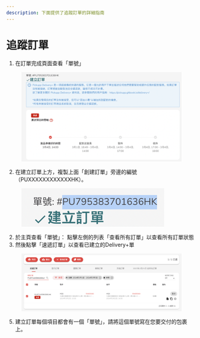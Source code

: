 ```yaml
---
description: 下面提供了追蹤訂單的詳細指南
---
```


# 追蹤訂單

1. 在訂單完成頁面查看「單號」

<figure><img src="../.gitbook/assets/Screenshot 2024-03-01 at 6.49.51 PM.png" alt=""><figcaption></figcaption></figure>

2. 在建立訂單上方，複製上面「創建訂單」旁邊的編號（PUXXXXXXXXXXXXHK）。&#x20;

<figure><img src="../.gitbook/assets/Screenshot 2024-03-01 at 6.56.32 PM.png" alt=""><figcaption></figcaption></figure>

2. 於主頁查看「單號」： 點擊左側的列表「查看所有訂單」以查看所有訂單狀態
3. 然後點擊「速遞訂單」以查看已建立的Delivery+單

<figure><img src="../.gitbook/assets/Screenshot 2024-03-01 at 7.17.36 PM.png" alt=""><figcaption></figcaption></figure>

5.  建立訂單每個項目都會有一個「單號」，請將這個單號寫在您要交付的包裹上。



